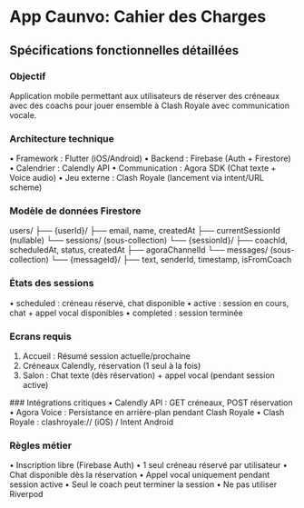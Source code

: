 # App Caunvo: Cahier des Charges

## Spécifications fonctionnelles détaillées
### Objectif
Application mobile permettant aux utilisateurs de réserver des créneaux avec des coachs pour jouer ensemble à Clash Royale avec communication vocale.

### Architecture technique
• Framework : Flutter (iOS/Android)
• Backend : Firebase (Auth + Firestore)
• Calendrier : Calendly API
• Communication : Agora SDK (Chat texte + Voice audio)
• Jeu externe : Clash Royale (lancement via intent/URL scheme)

### Modèle de données Firestore
users/
├── {userId}/
    ├── email, name, createdAt
    ├── currentSessionId (nullable)
    └── sessions/ (sous-collection)
        └── {sessionId}/
            ├── coachId, scheduledAt, status, createdAt
            ├── agoraChannelId
            └── messages/ (sous-collection)
                └── {messageId}/
                    ├── text, senderId, timestamp, isFromCoach

### États des sessions
• scheduled : créneau réservé, chat disponible
• active : session en cours, chat + appel vocal disponibles
• completed : session terminée

### Ecrans requis
1. Accueil : Résumé session actuelle/prochaine
2. Créneaux Calendly, réservation (1 seul à la fois)
3. Salon : Chat texte (dès réservation) + appel vocal (pendant session active)

### Intégrations critiques
• Calendly API : GET créneaux, POST réservation
• Agora Voice : Persistance en arrière-plan pendant Clash Royale
• Clash Royale : clashroyale:// (iOS) / Intent Android


### Règles métier
• Inscription libre (Firebase Auth)
• 1 seul créneau réservé par utilisateur
• Chat disponible dès la réservation
• Appel vocal uniquement pendant session active
• Seul le coach peut terminer la session
• Ne pas utiliser Riverpod